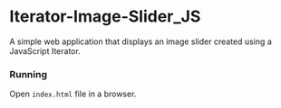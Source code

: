 # Iterator-Image-Slider_JS

A simple web application that displays an image slider created using a JavaScript Iterator.

### Running

Open `index.html` file in a browser.
